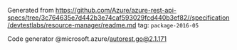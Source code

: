 Generated from https://github.com/Azure/azure-rest-api-specs/tree/3c764635e7d442b3e74caf593029fcd440b3ef82//specification/devtestlabs/resource-manager/readme.md tag: `package-2016-05`

Code generator @microsoft.azure/autorest.go@2.1.171


